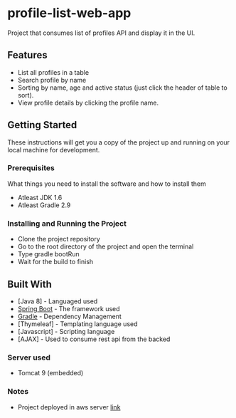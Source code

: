 # profile-list-web-app
Project that consumes list of profiles API and display it in the UI.

## Features

* List all profiles in a table
* Search profile by name
* Sorting by name, age and active status (just click the header of table to sort).
* View profile details by clicking the profile name.

## Getting Started

These instructions will get you a copy of the project up and running on your local machine for development.

### Prerequisites

What things you need to install the software and how to install them

* Atleast JDK 1.6
* Atleast Gradle 2.9

### Installing and Running the Project

* Clone the project repository
* Go to the root directory of the project and open the terminal
* Type gradle bootRun
* Wait for the build to finish


## Built With

* [Java 8] - Languaged used
* [Spring Boot](https://www.spring.io) - The framework used
* [Gradle](https://gradle.org/) - Dependency Management
* [Thymeleaf] - Templating language used
* [Javascript] - Scripting language
* [AJAX] - Used to consume rest api from the backed

### Server used 

* Tomcat 9 (embedded)

### Notes

* Project deployed in aws server [link](http://ec2-3-0-103-31.ap-southeast-1.compute.amazonaws.com:8080/)

